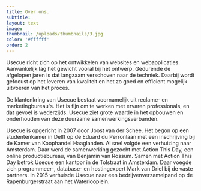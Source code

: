 ```yaml
---
title: Over ons.
subtitle:
layout: text
image:
thumbnail: /uploads/thumbnails/3.jpg
color: '#ffffff'
order: 2
---
```


Usecue richt zich op het ontwikkelen van websites en webapplicaties. Aanvankelijk lag het gewicht vooral bij het ontwerp. Gedurende de afgelopen jaren is dat langzaam verschoven naar de techniek. Daarbij wordt gefocust op het leveren van kwaliteit en het zo goed en efficient mogelijk uitvoeren van het proces.

De klantenkring van Usecue bestaat voornamelijk uit reclame- en marketingbureau's. Het is fijn om te werken met ervaren professionals, en dat gevoel is wederzijds. Usecue ziet grote waarde in het opbouwen en onderhouden van deze duurzame samenwerkingsverbanden.

Usecue is opgericht in 2007 door Joost van der Schee. Het begon op een studentenkamer in Delft op de Eduard du Perronlaan met een inschrijving bij de Kamer van Koophandel Haaglanden. Al snel volgde een verhuizing naar Amsterdam. Daar werd de samenwerking gezocht met Action This Day, een online productiebureau, van Benjamin van Rossum. Samen met Action This Day betrok Usecue een kantoor in de Tolstraat in Amsterdam. Daar voegde zich programmeer-, database- en hostingexpert Mark van Driel bij de vaste partners. In 2015 verhuisde Usecue naar een bedrijvenverzamelpand op de Rapenburgerstraat aan het Waterlooplein.